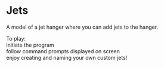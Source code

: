 # Jets
A model of a jet hanger where you can add jets to the hanger.

To play:  
  initiate the program  
  follow command prompts displayed on screen  
  enjoy creating and naming your own custom jets!  
